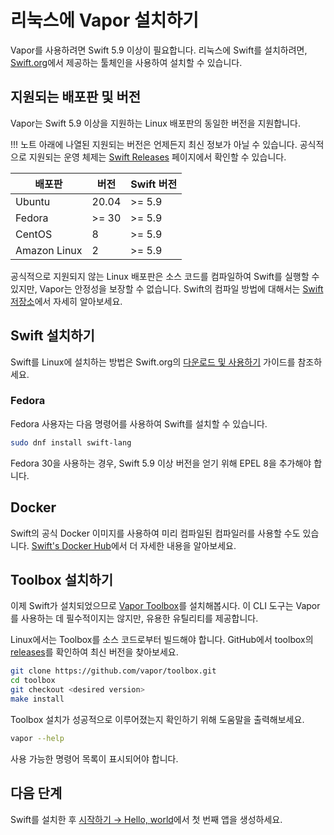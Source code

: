 # 리눅스에 Vapor 설치하기

Vapor를 사용하려면 Swift 5.9 이상이 필요합니다. 리눅스에 Swift를 설치하려면, [Swift.org](https://swift.org/download/)에서 제공하는 툴체인을 사용하여 설치할 수 있습니다.

## 지원되는 배포판 및 버전

Vapor는 Swift 5.9 이상을 지원하는 Linux 배포판의 동일한 버전을 지원합니다.

!!! 노트
    아래에 나열된 지원되는 버전은 언제든지 최신 정보가 아닐 수 있습니다. 공식적으로 지원되는 운영 체제는 [Swift Releases](https://swift.org/download/#releases) 페이지에서 확인할 수 있습니다.

|배포판|버전|Swift 버전|
|-|-|-|
|Ubuntu|20.04|>= 5.9|
|Fedora|>= 30|>= 5.9|
|CentOS|8|>= 5.9|
|Amazon Linux|2|>= 5.9|

공식적으로 지원되지 않는 Linux 배포판은 소스 코드를 컴파일하여 Swift를 실행할 수 있지만, Vapor는 안정성을 보장할 수 없습니다. Swift의 컴파일 방법에 대해서는 [Swift 저장소](https://github.com/apple/swift#getting-started)에서 자세히 알아보세요.

## Swift 설치하기

Swift를 Linux에 설치하는 방법은 Swift.org의 [다운로드 및 사용하기](https://swift.org/download/#using-downloads) 가이드를 참조하세요.

### Fedora

Fedora 사용자는 다음 명령어를 사용하여 Swift를 설치할 수 있습니다.

```sh
sudo dnf install swift-lang
```

Fedora 30을 사용하는 경우, Swift 5.9 이상 버전을 얻기 위해 EPEL 8을 추가해야 합니다.

## Docker

Swift의 공식 Docker 이미지를 사용하여 미리 컴파일된 컴파일러를 사용할 수도 있습니다. [Swift's Docker Hub](https://hub.docker.com/_/swift)에서 더 자세한 내용을 알아보세요.

## Toolbox 설치하기

이제 Swift가 설치되었으므로 [Vapor Toolbox](https://github.com/vapor/toolbox)를 설치해봅시다. 이 CLI 도구는 Vapor를 사용하는 데 필수적이지는 않지만, 유용한 유틸리티를 제공합니다.

Linux에서는 Toolbox를 소스 코드로부터 빌드해야 합니다. GitHub에서 toolbox의 <a href="https://github.com/vapor/toolbox/releases" target="_blank">releases</a>를 확인하여 최신 버전을 찾아보세요.

```sh
git clone https://github.com/vapor/toolbox.git
cd toolbox
git checkout <desired version>
make install
```

Toolbox 설치가 성공적으로 이루어졌는지 확인하기 위해 도움말을 출력해보세요.

```sh
vapor --help
```

사용 가능한 명령어 목록이 표시되어야 합니다.

## 다음 단계

Swift를 설치한 후 [시작하기 &rarr; Hello, world](../getting-started/hello-world.ko.md)에서 첫 번째 앱을 생성하세요.
